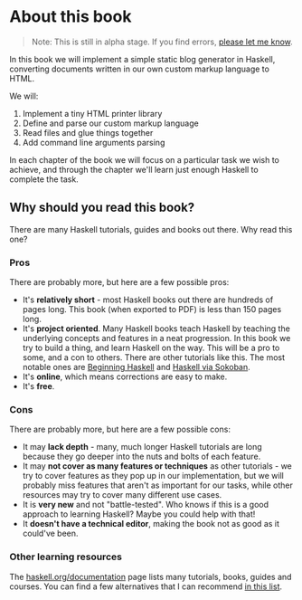 # About this book

> Note: This is still in alpha stage. If you find errors, [please let me know](https://github.com/soupi/learn-haskell-blog-generator/issues).

In this book we will implement a simple static blog generator in Haskell,
converting documents written in our own custom markup language to HTML.

We will:

1. Implement a tiny HTML printer library
2. Define and parse our custom markup language
3. Read files and glue things together
4. Add command line arguments parsing
<!-- 5. Alternatively serve the blog over HTTP -->

In each chapter of the book we will focus on a particular task we wish to achieve,
and through the chapter we'll learn just enough Haskell to complete the task.

## Why should you read this book?

There are many Haskell tutorials, guides and books out there. Why read this one?

### Pros

There are probably more, but here are a few possible pros:

- It's **relatively short** - most Haskell books out there are hundreds of pages long.
  This book (when exported to PDF) is less than 150 pages long.
- It's **project oriented**. Many Haskell books teach Haskell by teaching the underlying
  concepts and features in a neat progression. In this book we try to build a thing,
  and learn Haskell on the way. This will be a pro to some, and a con to others.
  There are other tutorials like this. The most notable ones are
  [Beginning Haskell](https://www.apress.com/gp/book/9781430262510#otherversion=9781430262503)
  and [Haskell via Sokoban](https://haskell-via-sokoban.nomeata.de/).
- It's **online**, which means corrections are easy to make.
- It's **free**.

### Cons

There are probably more, but here are a few possible cons:

- It may **lack depth** - many, much longer Haskell tutorials are long because they go
  deeper into the nuts and bolts of each feature.
- It may **not cover as many features or techniques** as other tutorials -
  we try to cover features as they pop up in our implementation, but we will
  probably miss features that aren't as important for our tasks,
  while other resources may try to cover many different use cases.
- It is **very new** and not "battle-tested". Who knows if this is a good approach to
  learning Haskell? Maybe you could help with that!
- It **doesn't have a technical editor**, making the book not as good as it could've been.

### Other learning resources

The [haskell.org/documentation](https://www.haskell.org/documentation/) page lists
many tutorials, books, guides and courses. You can find a few alternatives that I can
recommend [in this list](https://github.com/soupi/haskell-study-plan#about-this-guide).
